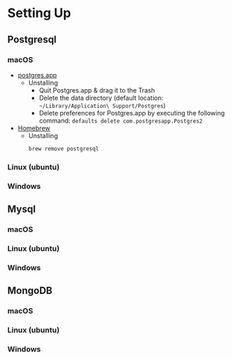 # Setting Up
## Postgresql
### macOS
  - [postgres.app](https://postgresapp.com/)
     - Unstalling
       - Quit Postgres.app & drag it to the Trash
       - Delete the data directory (default location: ```~/Library/Application\ Support/Postgres```)
       - Delete preferences for Postgres.app by executing the following command: ```defaults delete com.postgresapp.Postgres2```
  - [Homebrew](https://brew.sh/)
     - Unstalling
       ```bash 
       brew remove postgresql
       ```

### Linux (ubuntu)
### Windows
## Mysql
### macOS
### Linux (ubuntu)
### Windows
## MongoDB
### macOS
### Linux (ubuntu)
### Windows
